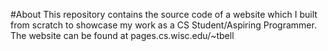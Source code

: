 #About
This repository contains the source code of a website which I built from scratch to showcase my work as a CS Student/Aspiring Programmer. The website can be found at pages.cs.wisc.edu/~tbell 
